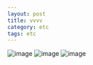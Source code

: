 ```yaml
---
layout: post
title: vvvv
category: etc
tags: etc
---
```


![image](https://github.com/gunug/gunug.github.io/assets/52345276/f1f1f7da-f25a-4c6f-b509-881d1395fdc7)
![image](https://github.com/gunug/gunug.github.io/assets/52345276/dad0ca87-689f-46d2-b638-b98f4a51cb52)
![image](https://github.com/gunug/gunug.github.io/assets/52345276/2739610e-5354-438b-a1cf-6182a168b8c5)
